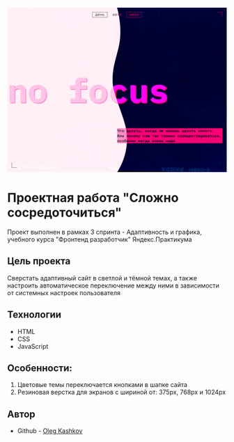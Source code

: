 ![Шапка проекта](./slozhno-sosredotochitsya-img.png)

# Проектная работа "Сложно сосредоточиться"
Проект выполнен в рамках 3 спринта - Адаптивность и графика, учебного курса "Фронтенд разработчик" Яндекс.Практикума

## Цель проекта
Сверстать адаптивный сайт в светлой и тёмной темах, а также настроить автоматическое переключение между ними в зависимости от системных настроек пользователя

## Технологии
* HTML
* CSS
* JavaScript

## Особенности:
1. Цветовые темы переключается кнопками в шапке сайта
2. Резиновая верстка для экранов с шириной от: 375px, 768px и 1024px

## Автор
- Github - [Oleg Kashkov](git@github.com:OlegKashkov/slozhno-sosredotochitsya-fd.git)